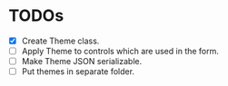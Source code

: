 # TODOs

- [x] Create Theme class.
- [ ] Apply Theme to controls which are used in the form.
- [ ] Make Theme JSON serializable.
- [ ] Put themes in separate folder.
